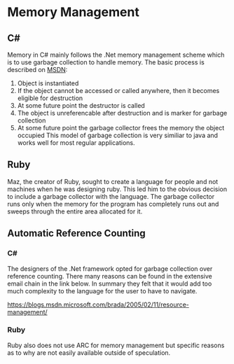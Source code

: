 # Memory Management

## C# 
Memory in C# mainly follows the .Net memory management scheme which is to use garbage collection to handle memory. The basic process is described on [MSDN](https://msdn.microsoft.com/en-us/library/aa691138(v=vs.71).aspx):
1. Object is instantiated
2. If the object cannot be accessed or called anywhere, then it becomes eligible for destruction
3. At some future point the destructor is called
4. The object is unreferencable after destruction and is marker for garbage collection
5. At some future point the garbage collector frees the memory the object occupied
This model of garbage collection is very similiar to java and works well for most regular applications.

## Ruby
Maz, the creator of Ruby, sought to create a language for people and not machines when he was designing ruby. This led him to the obvious decision to include a garbage collector with the language. The garbage collector runs only when the memory for the program has completely runs out and sweeps through the entire area allocated for it.

## Automatic Reference Counting

### C#
The designers of the .Net framework opted for garbage collection over reference counting. There many reasons can be found in the extensive email chain in the link below. In summary they felt that it would add too much complexity to the language for the user to have to navigate.

https://blogs.msdn.microsoft.com/brada/2005/02/11/resource-management/

### Ruby
Ruby also does not use ARC for memory management but specific reasons as to why are not easily available outside of speculation. 

